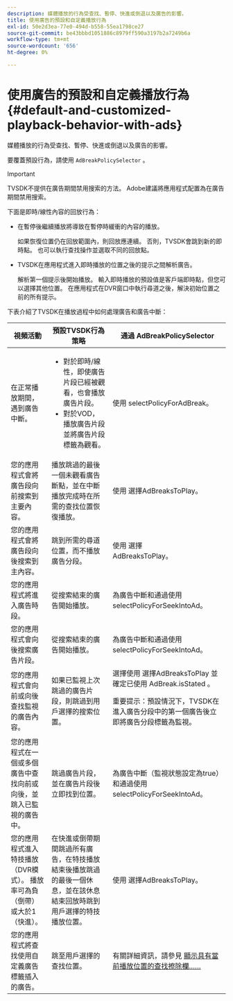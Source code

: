 ```yaml
---
description: 媒體播放的行為受查找、暫停、快進或倒退以及廣告的影響。
title: 使用廣告的預設和自定義播放行為
exl-id: 50e2d3ea-77e0-494d-b558-55ea1798ce27
source-git-commit: be43bbbd1051886c8979ff590a3197b2a7249b6a
workflow-type: tm+mt
source-wordcount: '656'
ht-degree: 0%

---
```


# 使用廣告的預設和自定義播放行為{#default-and-customized-playback-behavior-with-ads}

媒體播放的行為受查找、暫停、快進或倒退以及廣告的影響。

要覆蓋預設行為，請使用 `AdBreakPolicySelector` 。

>[!IMPORTANT]
>
>TVSDK不提供在廣告期間禁用搜索的方法。 Adobe建議將應用程式配置為在廣告期間禁用搜索。

下面是即時/線性內容的回放行為：

* 在暫停後繼續播放將導致在暫停時緩衝的內容的播放。

   如果恢復位置仍在回放範圍內，則回放應連續。 否則，TVSDK會跳到新的即時點。 也可以執行查找操作並選取不同的回放點。
* TVSDK在應用程式進入即時播放的位置之後的提示之間解析廣告。

   解析第一個提示後開始播放。 輸入即時播放的預設值是客戶端即時點，但您可以選擇其他位置。 在應用程式在DVR窗口中執行尋道之後，解決初始位置之前的所有提示。

下表介紹了TVSDK在播放過程中如何處理廣告和廣告中斷：

<table id="table_466538B1C2A646B89EB4F9AA111203BE"> 
 <thead> 
  <tr> 
   <th colname="col1" class="entry"> 視頻活動 </th> 
   <th colname="col2" class="entry"> 預設TVSDK行為策略 </th> 
   <th colname="col3" class="entry">通過 <span class="codeph"> AdBreakPolicySelector </span> </th> 
  </tr>
 </thead>
 <tbody> 
  <tr> 
   <td colname="col1"> 在正常播放期間，遇到廣告中斷。 </td> 
   <td colname="col2"> 
    <ul id="ul_10D2638676EA4ADDA718E61BD4FDC1D2"> 
     <li id="li_D5CC30F063934C738971E2E8AF00C137"> 對於即時/線性，即使廣告片段已經被觀看，也會播放廣告片段。 </li> 
     <li id="li_D962C0938DA74186AE99D117E5A74E38">對於VOD，播放廣告片段並將廣告片段標籤為觀看。 </li> 
    </ul> </td> 
   <td colname="col3">使用 <span class="codeph"> selectPolicyForAdBreak</span>。 </td> 
  </tr> 
  <tr> 
   <td colname="col1"> 您的應用程式會將廣告段向前搜索到主要內容。 </td> 
   <td colname="col2"> 播放跳過的最後一個未觀看廣告斷點，並在中斷播放完成時在所需的查找位置恢復播放。 </td> 
   <td colname="col3">使用 <span class="codeph"> 選擇AdBreaksToPlay</span>。 </td> 
  </tr> 
  <tr> 
   <td colname="col1"> 您的應用程式會將廣告段向後搜索到主內容。 </td> 
   <td colname="col2"> 跳到所需的尋道位置，而不播放廣告分段。 </td> 
   <td colname="col3">使用 <span class="codeph"> 選擇AdBreaksToPlay</span>。                      </td> 
  </tr> 
  <tr> 
   <td colname="col1"> 您的應用程式將進入廣告時段。 </td> 
   <td colname="col2"> 從搜索結束的廣告開始播放。 </td> 
   <td colname="col3">為廣告中斷和通過使用 <span class="codeph"> selectPolicyForSeekIntoAd</span>。 </td> 
  </tr> 
  <tr> 
   <td colname="col1"> 您的應用程式會向後搜索廣告片段。 </td> 
   <td colname="col2"> 從搜索結束的廣告開始播放。 </td> 
   <td colname="col3">為廣告中斷和通過使用 <span class="codeph"> selectPolicyForSeekIntoAd</span>。 </td> 
  </tr> 
  <tr> 
   <td colname="col1"> 您的應用程式會向前或向後查找監視的廣告內容。 </td> 
   <td colname="col2"> 如果已監視上次跳過的廣告片段，則跳過到用戶選擇的搜索位置。 </td> 
   <td colname="col3">選擇使用 <span class="codeph"> 選擇AdBreaksToPlay</span> 並確定已使用 <span class="codeph"> AdBreak.isStated</span> 。 <p>重要提示：預設情況下，TVSDK在進入廣告分段中的第一個廣告後立即將廣告分段標籤為監視。 </p> </td> 
  </tr> 
  <tr> 
   <td colname="col1"> 您的應用程式在一個或多個廣告中查找向前或向後，並跳入已監視的廣告中。 </td> 
   <td colname="col2"> 跳過廣告片段，並在廣告片段後立即找到位置。 </td> 
   <td colname="col3">為廣告中斷（監視狀態設定為true）和通過使用 <span class="codeph"> selectPolicyForSeekIntoAd</span>。 </td> 
  </tr> 
  <tr> 
   <td colname="col1"> 您的應用程式進入特技播放（DVR模式）。 播放率可為負（倒帶）或大於1（快進）。 </td> 
   <td colname="col2"> 在快進或倒帶期間跳過所有廣告，在特技播放結束後播放跳過的最後一個休息，並在該休息結束回放時跳到用戶選擇的特技播放位置。 </td> 
   <td colname="col3">使用 <span class="codeph"> 選擇AdBreaksToPlay</span>。 </td> 
  </tr> 
  <tr> 
   <td colname="col1"> 您的應用程式將查找使用自定義廣告標籤插入的廣告。 </td> 
   <td colname="col2"> 跳至用戶選擇的查找位置。 </td> 
   <td colname="col3">有關詳細資訊，請參見 <a href="../../tvsdk-2.7-for-android/content-playback-options/ui-configure/t-psdk-android-2.7-ui-seek-scrub-bar-display.md" format="dita" scope="local"> 顯示具有當前播放位置的查找擦除欄……</a> </td> 
  </tr> 
 </tbody> 
</table>
